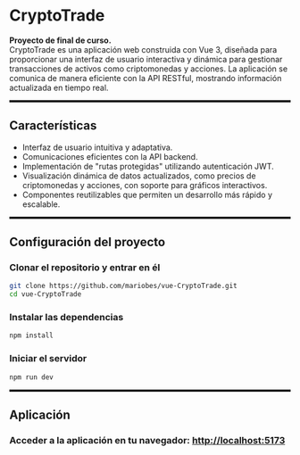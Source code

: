 <h1>CryptoTrade</h1>
<b>Proyecto de final de curso.</b><br>
CryptoTrade es una aplicación web construida con Vue 3, diseñada para proporcionar una interfaz de usuario interactiva y dinámica para gestionar transacciones de activos como criptomonedas y acciones. La aplicación se comunica de manera eficiente con la API RESTful, mostrando información actualizada en tiempo real.
<hr style="height: 4px;">
<h2>Características</h2>
<ul>
  <li>Interfaz de usuario intuitiva y adaptativa.</li>
  <li>Comunicaciones eficientes con la API backend.</li>
  <li>Implementación de "rutas protegidas" utilizando autenticación JWT.</li>
  <li>Visualización dinámica de datos actualizados, como precios de criptomonedas y acciones, con soporte para gráficos interactivos.</li>
  <li>Componentes reutilizables que permiten un desarrollo más rápido y escalable.</li>
</ul>
<hr style="height: 4px;">
<h2>Configuración del proyecto</h2>
<h3>Clonar el repositorio y entrar en él</h3>

```sh
git clone https://github.com/mariobes/vue-CryptoTrade.git
cd vue-CryptoTrade
```
<h3>Instalar las dependencias</h3>

```sh
npm install
```

<h3>Iniciar el servidor</h3>

```sh
npm run dev
```
<hr style="height: 4px;">
<h2>Aplicación</h2>
<h3>Acceder a la aplicación en tu navegador: <a href="http://localhost:5173/">http://localhost:5173</a></h3>